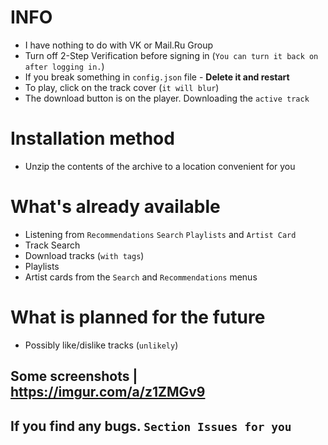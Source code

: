 # INFO
 - I have nothing to do with VK or Mail.Ru Group
 - Turn off 2-Step Verification before signing in (`You can turn it back on after logging in.`)
 - If you break something in `config.json` file - __Delete it and restart__
 - To play, click on the track cover (`it will blur`) 
 - The download button is on the player. Downloading the `active track`

# Installation method
 - Unzip the contents of the archive to a location convenient for you


# What's already available
 - Listening from `Recommendations` `Search` `Playlists` and `Artist Card`
 - Track Search
 - Download tracks (`with tags`)
 - Playlists
 - Artist cards from the `Search` and `Recommendations` menus


# What is planned for the future
 - Possibly like/dislike tracks (`unlikely`)

## Some screenshots | https://imgur.com/a/z1ZMGv9
## If you find any bugs. `Section Issues for you`

